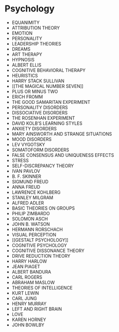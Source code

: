 # Psychology

* EQUANIMITY
* ATTRIBUTION THEORY
* EMOTION
* PERSONALITY
* LEADERSHIP THEORIES
* DREAMS
* ART THERAPY
* HYPNOSIS
* ALBERT ELLIS
* COGNITIVE BEHAVIORAL THERAPY
* HEURISTICS
* HARRY STACK SULLIVAN
* [[THE MAGICAL NUMBER SEVEN]]
* PLUS OR MINUS TWO
* ERICH FROMM
* THE GOOD SAMARITAN EXPERIMENT
* PERSONALITY DISORDERS
* DISSOCIATIVE DISORDERS
* THE ROSENHAN EXPERIMENT
* DAVID KOLB’S LEARNING STYLES
* ANXIETY DISORDERS
* MARY AINSWORTH AND STRANGE SITUATIONS
* MOOD DISORDERS
* LEV VYGOTSKY
* SOMATOFORM DISORDERS
* FALSE CONSENSUS AND UNIQUENESS EFFECTS
* STRESS
* SELF-DISCREPANCY THEORY
* IVAN PAVLOV
* B. F. SKINNER 
* SIGMUND FREUD 
* ANNA FREUD 
* LAWRENCE KOHLBERG 
* STANLEY MILGRAM 
* ALFRED ADLER 
* BASIC THEORIES ON GROUPS 
* PHILIP ZIMBARDO 
* SOLOMON ASCH 
* JOHN B. WATSON 
* HERMANN RORSCHACH 
* VISUAL PERCEPTION 
* [[GESTALT PSYCHOLOGY]] 
* COGNITIVE PSYCHOLOGY 
* COGNITIVE DISSONANCE THEORY 
* DRIVE REDUCTION THEORY 
* HARRY HARLOW
* JEAN PIAGET
* ALBERT BANDURA
* CARL ROGERS
* ABRAHAM MASLOW
* THEORIES OF INTELLIGENCE
* KURT LEWIN
* CARL JUNG
* HENRY MURRAY
* LEFT AND RIGHT BRAIN
* LOVE
* KAREN HORNEY
* JOHN BOWLBY
